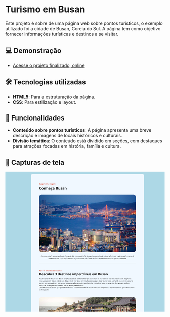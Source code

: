 # Turismo em Busan

Este projeto é sobre de uma página web sobre pontos turísticos, o exemplo utilizado foi a cidade de Busan, Coreia do Sul. A página tem como objetivo fornecer informações turísticas e destinos a se visitar.

## 💻 Demonstração

- [Acesse o projeto finalizado, online](https://projeto-local-turistico-beige.vercel.app/)

## 🛠️ Tecnologias utilizadas

- **HTML5**: Para a estruturação da página.
- **CSS**: Para estilização e layout.

## 🌟 Funcionalidades

- **Conteúdo sobre pontos turísticos**: A página apresenta uma breve descrição e imagens de locais históricos e culturais.
- **Divisão temática**: O conteúdo está dividido em seções, com destaques para atrações focadas em história, família e cultura.

## 📸 Capturas de tela

<div style="text-align: center;">
  <img alt="License" src="/github/siteTurismo.png">
</div>

